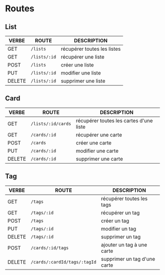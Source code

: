 # Routes

## List

|VERBE|ROUTE|DESCRIPTION|
|------|------|------|  
|GET | `/lists`| récupérer toutes les listes |
|GET | `/lists/:id`| récupérer une liste |
|POST | `/lists`| créer une liste |
|PUT | `/lists/:id`| modifier une liste |
|DELETE | `/lists/:id`| supprimer une liste |

## Card

|VERBE|ROUTE|DESCRIPTION|
|------|------|------|  
|GET | `/lists/:id/cards`| récupérer toutes les cartes d'une liste |
|GET | `/cards/:id`| récupérer une carte |
|POST | `/cards`| créer une carte |
|PUT | `/cards/:id`| modifier une carte |
|DELETE | `/cards/:id`| supprimer une carte |

## Tag

|VERBE|ROUTE|DESCRIPTION|
|------|------|------|  
|GET | `/tags`| récupérer toutes les tags |
|GET | `/tags/:id`| récupérer un tag |
|POST | `/tags`| créer un tag |
|PUT | `/tags/:id`| modifier un tag |
|DELETE | `/tags/:id`| supprimer un tag |
|POST | `/cards/:id/tags`| ajouter un tag à une carte |
|DELETE | `/cards/:cardId/tags/:tagId`| supprimer un tag d'une carte |
